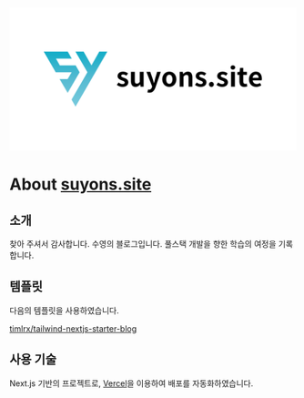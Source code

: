 ![tailwind-nextjs-banner](/public/static/images/banner.png)

# About [suyons.site](https://www.suyons.site)

## 소개

찾아 주셔서 감사합니다. 수영의 블로그입니다. 풀스택 개발을 향한 학습의 여정을 기록합니다.

## 템플릿

다음의 템플릿을 사용하였습니다.

[timlrx/tailwind-nextjs-starter-blog](https://github.com/timlrx/tailwind-nextjs-starter-blog)

## 사용 기술

Next.js 기반의 프로젝트로, [Vercel](https://vercel.com/)을 이용하여 배포를 자동화하였습니다.
